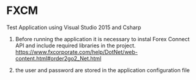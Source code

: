 # FXCM
Test Application using Visual Studio 2015 and Csharp

1) Before running the application it is necessary to instal Forex Connect API and include required libraries in the project.
https://www.fxcorporate.com/help/DotNet/web-content.html#order2go2_Net.html

2) the user and password are stored in the application configuration file




